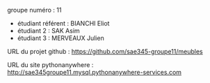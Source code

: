 
groupe numéro : 11

* étudiant référent : BIANCHI Eliot
* étudiant 2 : SAK Asim
* étudiant 3 : MERVEAUX Julien

URL du projet github : https://github.com/sae345-groupe11/meubles

URL du site pythonanywhere : http://sae345groupe11.mysql.pythonanywhere-services.com





